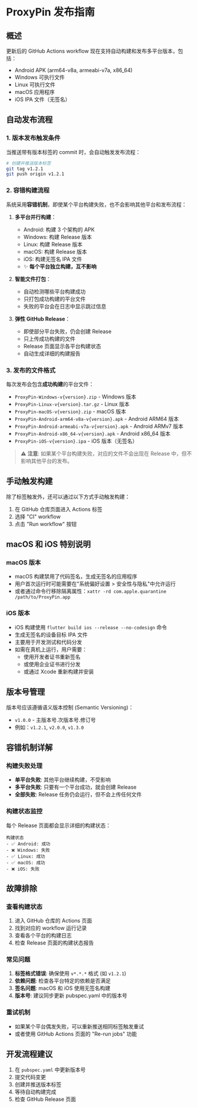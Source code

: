 # ProxyPin 发布指南

## 概述

更新后的 GitHub Actions workflow 现在支持自动构建和发布多平台版本，包括：
- Android APK (arm64-v8a, armeabi-v7a, x86_64)
- Windows 可执行文件
- Linux 可执行文件
- macOS 应用程序
- iOS IPA 文件（无签名）

## 自动发布流程

### 1. 版本发布触发条件

当推送带有版本标签的 commit 时，会自动触发发布流程：

```bash
# 创建并推送版本标签
git tag v1.2.1
git push origin v1.2.1
```

### 2. 容错构建流程

系统采用**容错机制**，即使某个平台构建失败，也不会影响其他平台和发布流程：

1. **多平台并行构建**：
   - Android: 构建 3 个架构的 APK
   - Windows: 构建 Release 版本
   - Linux: 构建 Release 版本
   - macOS: 构建 Release 版本
   - iOS: 构建无签名 IPA 文件
   - ✨ **每个平台独立构建，互不影响**

2. **智能文件打包**：
   - 自动检测哪些平台构建成功
   - 只打包成功构建的平台文件
   - 失败的平台会在日志中显示跳过信息

3. **弹性 GitHub Release**：
   - 即使部分平台失败，仍会创建 Release
   - 只上传成功构建的文件
   - Release 页面显示各平台构建状态
   - 自动生成详细的构建报告

### 3. 发布的文件格式

每次发布会包含**成功构建**的平台文件：

- `ProxyPin-Windows-v{version}.zip` - Windows 版本
- `ProxyPin-Linux-v{version}.tar.gz` - Linux 版本  
- `ProxyPin-macOS-v{version}.zip` - macOS 版本
- `ProxyPin-Android-arm64-v8a-v{version}.apk` - Android ARM64 版本
- `ProxyPin-Android-armeabi-v7a-v{version}.apk` - Android ARMv7 版本
- `ProxyPin-Android-x86_64-v{version}.apk` - Android x86_64 版本
- `ProxyPin-iOS-v{version}.ipa` - iOS 版本（无签名）

> ⚠️ **注意**: 如果某个平台构建失败，对应的文件不会出现在 Release 中，但不影响其他平台的发布。

## 手动触发构建

除了标签触发外，还可以通过以下方式手动触发构建：

1. 在 GitHub 仓库页面进入 Actions 标签
2. 选择 "CI" workflow
3. 点击 "Run workflow" 按钮

## macOS 和 iOS 特别说明

### macOS 版本
- macOS 构建禁用了代码签名，生成无签名的应用程序
- 用户首次运行时可能需要在"系统偏好设置 > 安全性与隐私"中允许运行
- 或者通过命令行移除隔离属性：`xattr -rd com.apple.quarantine /path/to/ProxyPin.app`

### iOS 版本  
- iOS 构建使用 `flutter build ios --release --no-codesign` 命令
- 生成无签名的设备目标 IPA 文件
- 主要用于开发测试和代码分发
- 如需在真机上运行，用户需要：
  - 使用开发者证书重新签名
  - 或使用企业证书进行分发
  - 或通过 Xcode 重新构建并安装

## 版本号管理

版本号应该遵循语义版本控制 (Semantic Versioning)：
- `v1.0.0` - 主版本号.次版本号.修订号
- 例如：`v1.2.1`, `v2.0.0`, `v1.3.0`

## 容错机制详解

### 构建失败处理
- **单平台失败**: 其他平台继续构建，不受影响
- **多平台失败**: 只要有一个平台成功，就会创建 Release
- **全部失败**: Release 任务仍会运行，但不会上传任何文件

### 构建状态监控
每个 Release 页面都会显示详细的构建状态：
```
构建状态
- ✅ Android: 成功
- ❌ Windows: 失败  
- ✅ Linux: 成功
- ✅ macOS: 成功
- ❌ iOS: 失败
```

## 故障排除

### 查看构建状态
1. 进入 GitHub 仓库的 Actions 页面
2. 找到对应的 workflow 运行记录
3. 查看各个平台的构建日志
4. 检查 Release 页面的构建状态报告

### 常见问题
1. **标签格式错误**: 确保使用 `v*.*.*` 格式 (如 `v1.2.1`)
2. **依赖问题**: 检查各平台特定的依赖是否满足
3. **签名问题**: macOS 和 iOS 使用无签名构建
4. **版本号**: 建议同步更新 pubspec.yaml 中的版本号

### 重试机制
- 如果某个平台偶发失败，可以重新推送相同标签触发重试
- 或者使用 GitHub Actions 页面的 "Re-run jobs" 功能

## 开发流程建议

1. 在 `pubspec.yaml` 中更新版本号
2. 提交代码变更
3. 创建并推送版本标签
4. 等待自动构建完成
5. 检查 GitHub Release 页面
